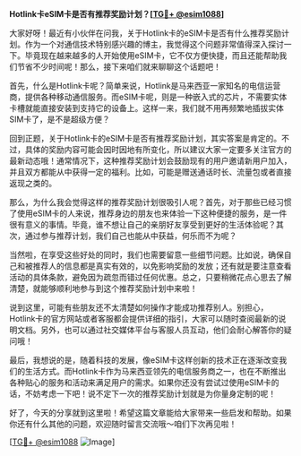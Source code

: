 **Hotlink卡eSIM卡是否有推荐奖励计划？[[TG💪+ @esim1088](https://t.me/s/esim1088)]**

大家好呀！最近有小伙伴在问我，关于Hotlink卡的eSIM卡是否有什么推荐奖励计划。作为一个对通信技术特别感兴趣的博主，我觉得这个问题非常值得深入探讨一下。毕竟现在越来越多的人开始使用eSIM卡，它不仅方便快捷，而且还能帮助我们节省不少时间呢！那么，接下来咱们就来聊聊这个话题吧！

首先，什么是Hotlink卡呢？简单来说，Hotlink是马来西亚一家知名的电信运营商，提供各种移动通信服务。而eSIM卡呢，则是一种嵌入式的芯片，不需要实体卡槽就能直接安装到支持它的设备上。这样一来，我们就不用再频繁地插拔实体SIM卡了，是不是超级方便？

回到正题，关于Hotlink卡的eSIM卡是否有推荐奖励计划，其实答案是肯定的。不过，具体的奖励内容可能会因时因地有所变化，所以建议大家一定要多关注官方的最新动态哦！通常情况下，这种推荐奖励计划会鼓励现有的用户邀请新用户加入，并且双方都能从中获得一定的福利。比如，可能是赠送通话时长、流量包或者直接返现之类的。

那么，为什么我会觉得这样的推荐奖励计划很吸引人呢？首先，对于那些已经习惯了使用eSIM卡的人来说，推荐身边的朋友也来体验一下这种便捷的服务，是一件很有意义的事情。毕竟，谁不想让自己的亲朋好友享受到更好的生活体验呢？其次，通过参与推荐计划，我们自己也能从中获益，何乐而不为呢？

当然啦，在享受这些好处的同时，我们也需要留意一些细节问题。比如说，确保自己和被推荐人的信息都是真实有效的，以免影响奖励的发放；还有就是要注意查看活动的具体条款，避免因为疏忽而错过任何优惠。总之，只要稍微花点心思去了解清楚，就能够顺利地参与到这个推荐奖励计划中来啦！

说到这里，可能有些朋友还不太清楚如何操作才能成功推荐别人。别担心，Hotlink卡的官方网站或者客服都会提供详细的指引，大家可以随时查阅最新的说明文档。另外，也可以通过社交媒体平台与客服人员互动，他们会耐心解答你的疑问哦！

最后，我想说的是，随着科技的发展，像eSIM卡这样创新的技术正在逐渐改变我们的生活方式。而Hotlink卡作为马来西亚领先的电信服务商之一，也在不断推出各种贴心的服务和活动来满足用户的需求。如果你还没有尝试过使用eSIM卡的话，不妨考虑一下吧！说不定下一次的推荐奖励计划就是为你量身定制的呢！

好了，今天的分享就到这里啦！希望这篇文章能给大家带来一些启发和帮助。如果你还有什么其他的问题，欢迎随时留言交流哦～咱们下次再见啦！

[[TG💪+ @esim1088](https://t.me/s/esim1088) ![Image](https://i.postimg.cc/4NQfJmqS/Snipaste-2025-05-13-00-14-12.png)]